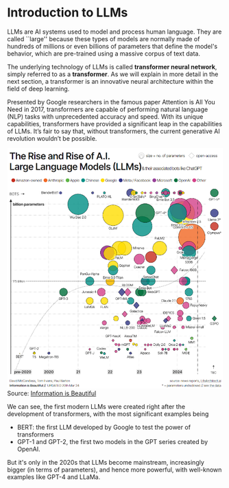 # Introduction to LLMs

LLMs are AI systems used to model and process human language. They are called ``large'' because these types of models are normally made of hundreds of millions or even billions of parameters that define the model's behavior, which are pre-trained using a massive corpus of text data.

The underlying technology of LLMs is called **transformer neural network**, simply referred to as a **transformer**. As we will explain in more detail in the next section, a transformer is an innovative neural architecture within the field of deep learning.


Presented by Google researchers in the famous paper Attention is All You Need in 2017, transformers are capable of performing natural language (NLP) tasks with unprecedented accuracy and speed. With its unique capabilities, transformers have provided a significant leap in the capabilities of LLMs. It’s fair to say that, without transformers, the current generative AI revolution wouldn’t be possible.

![llms](../images/llm/LLMs_gant.png)
Source: [Information is Beautiful](https://informationisbeautiful.net/visualizations/the-rise-of-generative-ai-large-language-models-llms-like-chatgpt/)


We can see, the first modern LLMs were created right after the development of transformers, with the most significant examples being 

- BERT: the first LLM developed by Google to test the power of transformers 
- GPT-1 and GPT-2, the first two models in the GPT series created by OpenAI. 

But it's only in the 2020s that LLMs become mainstream, increasingly bigger (in terms of parameters), and hence more powerful, with well-known examples like GPT-4 and LLaMa.





 